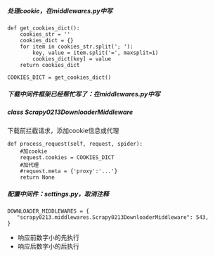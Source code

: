 ##### 处理cookie，在middlewares.py中写

```
def get_cookies_dict():
	cookies_str = ''
	cookies_dict = {}
	for item in cookies_str.split('; '):
		key, value = item.split('=', maxsplit=1)
		cookies_dict[key] = value
	return cookies_dict

COOKIES_DICT = get_cookies_dict()
```



##### 下载中间件框架已经帮忙写了：在middlewares.py中写

##### class Scrapy0213DownloaderMiddleware

下载前拦截请求，添加cookie信息或代理

```
def process_request(self, request, spider):
	#加cookie
	request.cookies = COOKIES_DICT
	#加代理
	#request.meta = {'proxy':'...'}
	return None
```



##### 配置中间件：settings.py，取消注释

```
DOWNLOADER_MIDDLEWARES = {
   "scrapy0213.middlewares.Scrapy0213DownloaderMiddleware": 543,
}
```

- 响应前数字小的先执行
- 响应后数字小的后执行